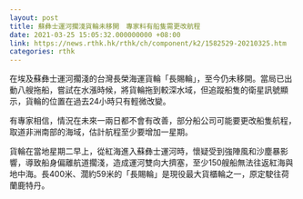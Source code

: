 ```yaml
---
layout: post
title: 蘇彝士運河擱淺貨輪未移開　專家料有船隻需更改航程
date: 2021-03-25 15:05:32.000000000 +08:00
link: https://news.rthk.hk/rthk/ch/component/k2/1582529-20210325.htm
categories: rthk
---
```


在埃及蘇彝士運河擱淺的台灣長榮海運貨輪「長賜輪」，至今仍未移開。當局已出動八艘拖船，嘗試在水漲時候，將貨輪拖到較深水域，但追蹤船隻的衛星訊號顯示，貨輪的位置在過去24小時只有輕微改變。

有專家相信，情況在未來一兩日都不會有改善，部分船公司可能要更改船隻航程，取道非洲南部的海域，估計航程至少要增加一星期。

貨輪在當地星期二早上，從紅海進入蘇彝士運河時，懷疑受到強陣風和沙塵暴影響，導致船身偏離航道擱淺，造成運河雙向大擠塞，至少150艘船無法往返紅海與地中海。長400米、濶約59米的「長賜輪」是現役最大貨櫃輪之一，原定駛往荷蘭鹿特丹。

